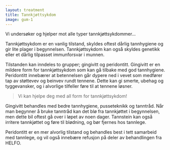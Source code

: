 ```yaml
---
layout: treatment
title: Tannkjøttsykdom
image: gum-1
---
```


Vi undersøker og hjelper mot alle typer tannkjøttsykdommer...

<!--more-->

Tannkjøttsykdom er en vanlig tilstand, skyldes oftest dårlig tannhygiene og gir
lite plager i begynnelsen. Tannkjøttsykdom kan også skyldes genetikk eller et
dårlig tilpasset immunforsvar i munnen.

Tilstanden kan inndeles to grupper; gingivitt og peridontitt. Gingivitt er en
mildere form for tannkjøttsykdom som kan gå tilbake med god tannhygiene.
Peridontitt innebærer at betennelsen går dypere ned i vevet som medfører tap av
støttevev og beinvev rundt tennene. Dette kan gi smerte, ubehag og tyggevansker,
og i alvorlige tilfeller føre til at tennene løsner.

> Vi kan hjelpe deg med all form for tannkjøttsykdom!

Gingivitt behandles med bedre tannhygiene, pusseteknikk og tanntråd. Når man
begynner å bruke tanntråd kan det blø fra tannkjøttet i begynnelsen, men dette
bil oftest gå over i løpet av noen dager. Tannstein kan også irritere
tannkjøttet og føre til blødning, og bør fjernes hos tannlege.

Peridontitt er en mer alvorlig tilstand og behandles best i tett samarbeid med
tannlege, og vil også innebære refusjon på deler av behandlingen fra HELFO.

